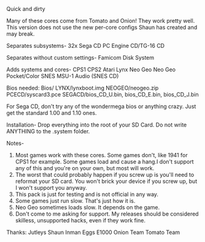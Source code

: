 Quick and dirty

Many of these cores come from Tomato and Onion! They work pretty well. This version does not use the new per-core configs Shaun has created and may break.

Separates subsystems-
32x
Sega CD
PC Engine CD/TG-16 CD

Separates without custom settings-
Famicom Disk System

Adds systems and cores-
CPS1
CPS2
Atari Lynx
Neo Geo
Neo Geo Pocket/Color
SNES MSU-1 Audio (SNES CD)



Bios needed:
Bios/
LYNX/lynxboot.img 
NEOGEO/neogeo.zip
PCECD/syscard3.pce
SEGACD/bios_CD_U.bin, bios_CD_E.bin, bios_CD_J.bin

For Sega CD, don't try any of the wondermega bios or anything crazy. Just get the standard 1.00 and 1.10 ones. 

Installation- Drop everything into the root of your SD Card. Do not write ANYTHING to the .system folder. 

Notes-
1. Most games work with these cores. Some games don't, like 1941 for CPS1 for example. Some games load and cause a hang.I don't support any of this and you're on your own, but most will work. 
2. The worst that could probably happen if you screw up is you'll need to reformat your SD card. You won't brick your device if you screw up, but I won't support you anyway. 
3. This pack is just for testing and is not official in any way. 
4. Some games just run slow. That's just how it is. 
5. Neo Geo sometimes loads slow. It depends on the game. 
6. Don't come to me asking for support. My releases should be considered skilless, unsupported hacks, even if they work fine. 

Thanks:
Jutleys
Shaun Inman
Eggs
E1000
Onion Team
Tomato Team


